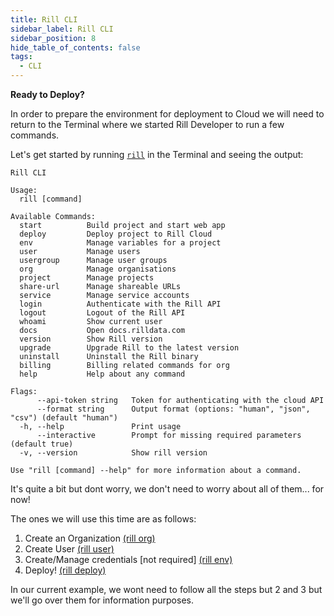 ```yaml
---
title: Rill CLI
sidebar_label: Rill CLI
sidebar_position: 8
hide_table_of_contents: false
tags:
  - CLI
---
```


**Ready to Deploy?**

In order to prepare the environment for deployment to Cloud we will need to return to the Terminal where we started Rill Developer to run a few commands.

Let's get started by running  <a href='https://docs.rilldata.com/reference/cli/' target="blank">`rill`</a> in the Terminal and seeing the output:

```
Rill CLI

Usage:
  rill [command]

Available Commands:
  start          Build project and start web app
  deploy         Deploy project to Rill Cloud
  env            Manage variables for a project
  user           Manage users
  usergroup      Manage user groups
  org            Manage organisations
  project        Manage projects
  share-url      Manage shareable URLs
  service        Manage service accounts
  login          Authenticate with the Rill API
  logout         Logout of the Rill API
  whoami         Show current user
  docs           Open docs.rilldata.com
  version        Show Rill version
  upgrade        Upgrade Rill to the latest version
  uninstall      Uninstall the Rill binary
  billing        Billing related commands for org
  help           Help about any command

Flags:
      --api-token string   Token for authenticating with the cloud API
      --format string      Output format (options: "human", "json", "csv") (default "human")
  -h, --help               Print usage
      --interactive        Prompt for missing required parameters (default true)
  -v, --version            Show rill version

Use "rill [command] --help" for more information about a command.
```
It's quite a bit but dont worry, we don't need to worry about all of them... for now!

The ones we will use this time are as follows:
1. Create an Organization <a href = "https://docs.rilldata.com/reference/cli/org/" target="blank">(rill org) </a>
2. Create User <a href = "https://docs.rilldata.com/reference/cli/user/" target="blank">(rill user) </a>
3. Create/Manage credentials [not required] <a href = "https://docs.rilldata.com/reference/cli/env/" target="blank">(rill env) </a>
4. Deploy! <a href = "https://docs.rilldata.com/reference/cli/deploy" target="blank">(rill deploy) </a>

In our current example, we wont need to follow all the steps but 2 and 3 but we'll go over them for information purposes.

